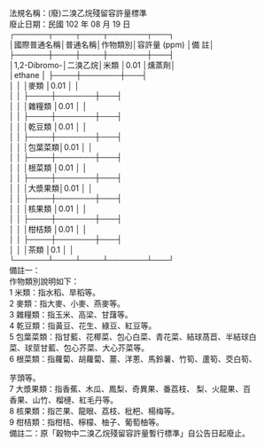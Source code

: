 法規名稱：(廢)二溴乙烷殘留容許量標準  
廢止日期：民國 102 年 08 月 19 日  
┌──────┬────┬────┬───────┬───┐  
│國際普通名稱│普通名稱│作物類別│容許量 (ppm) │備 註│  
├──────┼────┼────┼───────┼───┤  
│1,2-Dibromo-│二溴乙烷│米類 │0.01 │燻蒸劑│  
│ethane │ ├────┼───────┼───┤  
│ │ │麥類 │0.01 │ │  
│ │ ├────┼───────┼───┤  
│ │ │雜糧類 │0.01 │ │  
│ │ ├────┼───────┼───┤  
│ │ │乾豆類 │0.01 │ │  
│ │ ├────┼───────┼───┤  
│ │ │包葉菜類│0.01 │ │  
│ │ ├────┼───────┼───┤  
│ │ │根菜類 │0.01 │ │  
│ │ ├────┼───────┼───┤  
│ │ │大漿果類│0.01 │ │  
│ │ ├────┼───────┼───┤  
│ │ │核果類 │0.01 │ │  
│ │ ├────┼───────┼───┤  
│ │ │柑桔類 │0.01 │ │  
│ │ ├────┼───────┼───┤  
│ │ │茶類 │0.1 │ │  
└──────┴────┴────┴───────┴───┘  
備註一：  
作物類別說明如下：  
1 米類：指水稻、旱稻等。  
2 麥類：指大麥、小麥、燕麥等。  
3 雜糧類：指玉米、高梁、甘藷等。  
4 乾豆類：指黃豆、花生、綠豆、紅豆等。  
5 包葉菜類：指甘藍、花椰菜、包心白菜、青花菜、結球萵苣、半結球白  
菜、球莖甘藍、包心芥菜、大心芥菜等。  
6 根菜類：指蘿蔔、胡蘿蔔、薑、洋蔥、馬鈴薯、竹筍、蘆筍、茭白筍、  


芋頭等。  
7 大漿果類：指香蕉、木瓜、鳳梨、奇異果、番荔枝、 梨、火龍果、百  
香果、山竹、榴槤、紅毛丹等。  
8 核果類：指芒果、龍眼、荔枝、枇杷、楊梅等。  
9 柑桔類：指柑桔、檸檬、柚子、葡萄柚等。  
備註二：原「穀物中二溴乙烷殘留容許量暫行標準」自公告日起廢止。  


